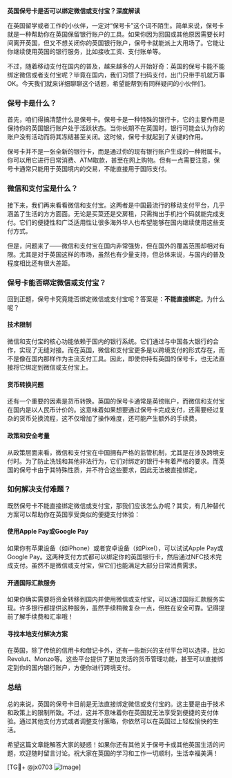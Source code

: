 **英国保号卡是否可以绑定微信或支付宝？深度解读**

在英国留学或者工作的小伙伴，一定对“保号卡”这个词不陌生。简单来说，保号卡就是一种帮助你在英国保留银行账户的工具。如果你因为回国或其他原因需要长时间离开英国，但又不想关闭你的英国银行账户，保号卡就能派上大用场了。它能让你继续使用英国的银行服务，比如接收工资、支付账单等。

不过，随着移动支付在国内的普及，越来越多的人开始好奇：英国的保号卡能不能绑定微信或者支付宝呢？毕竟在国内，我们习惯了扫码支付，出门只带手机就万事OK。今天我们就来详细聊聊这个话题，希望能帮到有同样疑问的小伙伴们。

### **保号卡是什么？**

首先，咱们得搞清楚什么是保号卡。保号卡是一种特殊的银行卡，它的主要作用是保持你的英国银行账户处于活跃状态。当你长期不在英国时，银行可能会认为你的账户没有活动而将其冻结甚至关闭。这时候，保号卡就起到了关键的作用。

保号卡并不是一张全新的银行卡，而是通过你的现有银行账户生成的一种附属卡。你可以用它进行日常消费、ATM取款，甚至在网上购物。但有一点需要注意，保号卡通常只能用于英国境内的交易，不能直接用于国际支付。

### **微信和支付宝是什么？**

接下来，我们再来看看微信和支付宝。这两者是中国最流行的移动支付平台，几乎涵盖了生活的方方面面。无论是买菜还是交房租，只需掏出手机扫个码就能完成支付。它们的便捷性和广泛适用性让很多海外华人也希望能够在国内继续使用这些支付方式。

但是，问题来了——微信和支付宝在国内非常强势，但在国外的覆盖范围却相对有限。尤其是对于英国这样的市场，虽然也有少量支持，但总体来说，与国内的普及程度相比还有很大差距。

### **保号卡能否绑定微信或支付宝？**

回到正题，保号卡究竟能否绑定微信或支付宝呢？答案是：**不能直接绑定**。为什么呢？

#### **技术限制**
微信和支付宝的核心功能依赖于国内的银行系统。它们通过与中国各大银行的合作，实现了无缝对接。而在英国，微信和支付宝更多是以跨境支付的形式存在，而不是像在国内那样作为主流支付工具。因此，即使你持有英国的保号卡，也无法直接将它绑定到微信或支付宝上。

#### **货币转换问题**
还有一个重要的因素是货币转换。英国的保号卡通常是英镑账户，而微信和支付宝在国内是以人民币计价的。这意味着如果想要通过保号卡完成支付，还需要经过复杂的货币兑换流程，这不仅增加了操作难度，还可能产生额外的手续费。

#### **政策和安全考量**
从政策层面来看，微信和支付宝在中国拥有严格的监管机制，尤其是在涉及跨境支付时。为了防止洗钱和其他非法行为，它们对绑定的银行卡有着严格的要求。而英国的保号卡由于其特殊性质，并不符合这些要求，因此无法被直接绑定。

### **如何解决支付难题？**

既然保号卡不能直接绑定微信或支付宝，那我们应该怎么办呢？其实，有几种替代方案可以帮助你在英国享受类似的便捷支付体验：

#### **使用Apple Pay或Google Pay**
如果你有苹果设备（如iPhone）或者安卓设备（如Pixel），可以试试Apple Pay或Google Pay。这两种支付方式都可以绑定你的英国银行卡，然后通过NFC技术完成支付。虽然不是微信或支付宝，但它们也能满足大部分日常消费需求。

#### **开通国际汇款服务**
如果你确实需要将资金转移到国内并使用微信或支付宝，可以通过国际汇款服务实现。许多银行都提供这种服务，虽然手续稍微复杂一点，但胜在安全可靠。记得提前了解手续费和汇率哦！

#### **寻找本地支付解决方案**
在英国，除了传统的信用卡和借记卡外，还有一些新兴的支付平台可以选择，比如Revolut、Monzo等。这些平台提供了更加灵活的货币管理功能，甚至可以直接绑定到你的国内银行账户，方便你进行跨境支付。

### **总结**

总的来说，英国的保号卡目前是无法直接绑定微信或支付宝的。这主要是由于技术和政策上的限制所致。不过，这并不意味着你在英国就无法享受到便捷的支付体验。通过其他支付方式或者调整支付策略，你依然可以在英国过上轻松愉快的生活。

希望这篇文章能解答大家的疑惑！如果你还有其他关于保号卡或其他英国生活的问题，欢迎随时留言讨论。祝大家在英国的学习和工作一切顺利，生活幸福美满！

[TG💪+ @jx0703 ![Image](https://github.com/user-attachments/assets/dbca1d08-cadb-493c-b0ec-ad6f7a83f270)]